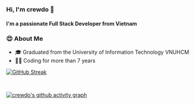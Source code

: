 <h3>Hi, I'm crewdo 👋</h1>
<h4>I'm a passionate Full Stack Developer from Vietnam</h3>

### 😍 About Me

- 🎓 Graduated from the University of Information Technology VNUHCM
- 🧑‍💻 Coding for more than 7 years

[![GitHub Streak](https://streak-stats.demolab.com?user=crewdo&theme=dark&hide_border=true&border_radius=15&exclude_days=Sun%2CSat)](https://github.com/crewdo/github-readme-streak-stats)

<br/>

[![crewdo's github activity graph](https://github-readme-activity-graph.vercel.app/graph?username=crewdo&bg_color=000000&color=00c4b3&line=00c4b3&point=00c4b3&area=true&hide_border=true)](https://github.com/crewdo/github-readme-activity-graph)
